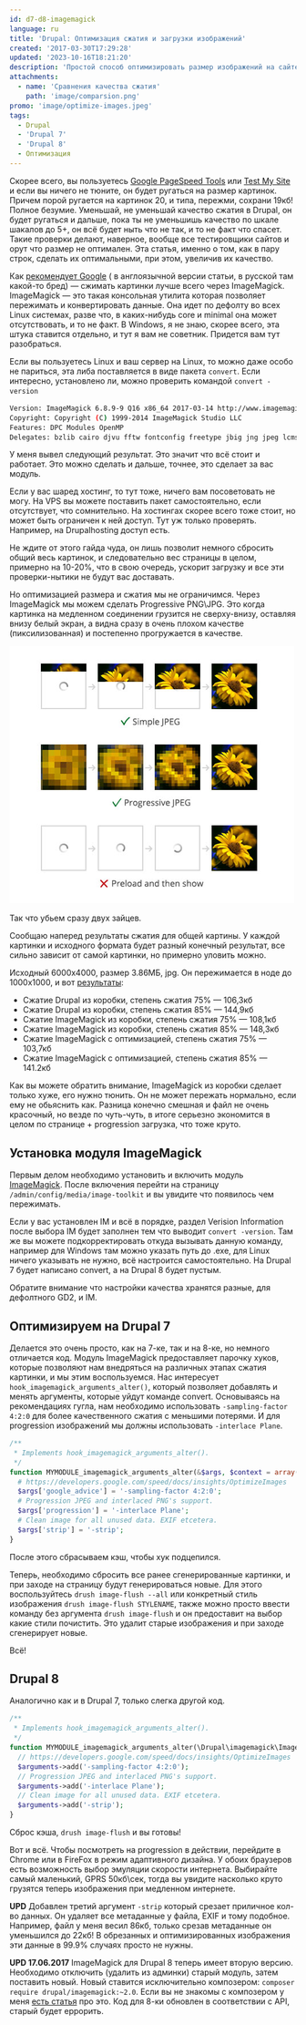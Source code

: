 ```yaml
---
id: d7-d8-imagemagick
language: ru
title: 'Drupal: Оптимизация сжатия и загрузки изображений'
created: '2017-03-30T17:29:28'
updated: '2023-10-16T18:21:20'
description: 'Простой способ оптимизировать размер изображений на сайте, при этом, при меньшей потере качества. Способ, который рекомендует Google и, соответственно, использует для проверки сжатия картинок в своих иснтрументах типа Google PageSpeed Tools, Test My Site.'
attachments:
  - name: 'Сравнения качества сжатия'
    path: 'image/comparsion.png'
promo: 'image/optimize-images.jpeg'
tags:
  - Drupal
  - 'Drupal 7'
  - 'Drupal 8'
  - Оптимизация
---
```


Скорее всего, вы
пользуетесь [Google PageSpeed Tools](https://developers.google.com/speed/pagespeed/)
или [Test My Site](https://testmysite.thinkwithgoogle.com/) и если вы ничего не
тюните, он будет ругаться на размер картинок. Причем порой ругается на картинок
20, и типа, пережми, сохрани 19кб! Полное безумие. Уменьшай, не уменьшай
качество сжатия в Drupal, он будет ругаться и дальше, пока ты не уменьшишь
качество по шкале шакалов до 5+, он всё будет ныть что не так, и то не факт что
спасет. Такие проверки делают, наверное, вообще все тестировщики сайтов и орут
что размер не оптимален. Эта статья, именно о том, как в пару строк, сделать их
оптимальными, при этом, увеличив их качество.

Как [рекомендует Google](https://developers.google.com/speed/docs/insights/OptimizeImages) (
в англоязычной версии статьи, в русской там какой-то бред) — сжимать картинки
лучше всего через ImageMagick. ImageMagick — это такая консольная утилита
которая позволяет пережимать и конвертировать данные. Она идет по дефолту во
всех Linux системах, разве что, в каких-нибудь core и minimal она может
отсутствовать, и то не факт. В Windows, я не знаю, скорее всего, эта штука
ставится отдельно, и тут я вам не советник. Придется вам тут разобраться.

Если вы пользуетесь Linux и ваш сервер на Linux, то можно даже особо не
париться, эта либа поставляется в виде пакета `convert`. Если интересно,
установлено ли, можно проверить командой `convert -version`

```bash
Version: ImageMagick 6.8.9-9 Q16 x86_64 2017-03-14 http://www.imagemagick.org
Copyright: Copyright (C) 1999-2014 ImageMagick Studio LLC
Features: DPC Modules OpenMP
Delegates: bzlib cairo djvu fftw fontconfig freetype jbig jng jpeg lcms lqr ltdl lzma openexr pangocairo png rsvg tiff wmf x xml zlib
```

У меня вывел следующий результат. Это значит что всё стоит и работает. Это можно
сделать и дальше, точнее, это сделает за вас модуль.

Если у вас шаред хостинг, то тут тоже, ничего вам посоветовать не могу. На VPS
вы можете поставить пакет самостоятельно, если отсутствует, что сомнительно. На
хостингах скорее всего тоже стоит, но может быть ограничен к ней доступ. Тут уж
только проверять. Например, на Drupalhosting доступ есть.

Не ждите от этого гайда чуда, он лишь позволит немного сбросить общий весь
картинок, и следовательно вес страницы в целом, примерно на 10-20%, что в свою
очередь, ускорит загрузку и все эти проверки-нытики не будут вас доставать.

Но оптимизацией размера и сжатия мы не ограничимся. Через ImageMagick мы можем
сделать Progressive PNG\JPG. Это когда картинка на медленном соединении грузится
не сверху-внизу, оставляя внизу белый экран, а видна сразу в очень плохом
качестве (пиксилизованная) и постепенно прогружается в качестве.

![Progressive JPG](image/progressive-jpeg.jpg)

Так что убьем сразу двух зайцев.

Сообщаю наперед результаты сжатия для общей картины. У каждой картинки и
исходного формата будет разный конечный результат, все сильно зависит от самой
картинки, но примерно уловить можно.

Исходный 6000x4000, размер 3.86МБ, jpg. Он пережимается в ноде до 1000х1000, и
вот [результаты](/sites/default/files/blog/attachment/2017/3/31/comparsion.png):

* Сжатие Drupal из коробки, степень сжатия 75% — 106,3кб
* Сжатие Drupal из коробки, степень сжатия 85% — 144,9кб
* Сжатие ImageMagick из коробки, степень сжатия 75% — 108,1кб
* Сжатие ImageMagick из коробки, степень сжатия 85% — 148,3кб
* Сжатие ImageMagick с оптимизацией, степень сжатия 75% — 103,7кб
* Сжатие ImageMagick с оптимизацией, степень сжатия 85% — 141.2кб

Как вы можете обратить внимание, ImageMagick из коробки сделает только хуже, его
нужно тюнить. Он не может пережать нормально, если ему не обьяснить как. Разница
конечно смешная и файл не очень красочный, но везде по чуть-чуть, в итоге
серьезно экономится в целом по странице + progression загрузка, что тоже круто.

## Установка модуля ImageMagick

Первым делом необходимо установить и включить
модуль [ImageMagick](https://www.drupal.org/project/imagemagick). После
включения перейти на страницу `/admin/config/media/image-toolkit` и вы увидите
что появилось чем пережимать.

Если у вас установлен IM и всё в порядке, раздел Verision Information после
выбора IM будет заполнен тем что выводит `convert -version`. Там же вы можете
подкорректировать откуда вызывать данную команду, например для Windows там можно
указать путь до .exe, для Linux ничего указывать не нужно, всё настроится
самостоятельно. На Drupal 7 будет написано convert, а на Drupal 8 будет пустым.

Обратите внимание что настройки качества хранятся разные, для дефолтного GD2, и
IM.

## Оптимизируем на Drupal 7

Делается это очень просто, как на 7-ке, так и на 8-ке, но немного отличается
код. Модуль ImageMagick предоставляет парочку хуков, которые позволяют нам
внедряться на различных этапах сжатия картинки, и мы этим воспользуемся. Нас
интересует `hook_imagemagick_arguments_alter()`, который позволяет добавлять и
менять аргументы, которые уйдут команде convert. Основываясь на рекомендациях
гугла, нам необходимо использовать `-sampling-factor 4:2:0` для более
качественного сжатия с меньшими потерями. И для progression изображений мы
должны использовать `-interlace Plane`.

```php {"header":"MYMODULE.module"}
/**
 * Implements hook_imagemagick_arguments_alter().
 */
function MYMODULE_imagemagick_arguments_alter(&$args, $context = array()) {
  # https://developers.google.com/speed/docs/insights/OptimizeImages
  $args['google_advice'] = '-sampling-factor 4:2:0';
  # Progression JPEG and interlaced PNG's support.
  $args['progression'] = '-interlace Plane';
  # Clean image for all unused data. EXIF etcetera.
  $args['strip'] = '-strip';
}
```

После этого сбрасываем кэш, чтобы хук подцепился.

Теперь, необходимо сбросить все ранее сгенерированные картинки, и при заходе на
страницу будут генерироваться новые. Для этого
воспользуйтесь `drush image-flush --all` или конкретный стиль
изображения `drush image-flush STYLENAME`, также можно просто ввести команду без
аргумента `drush image-flush` и он предоставит на выбор какие стили почистить.
Это удалит старые изображения и при заходе сгенерирует новые.

Всё!

## Drupal 8

Аналогично как и в Drupal 7, только слегка другой код.

```php {"header":"MYMODULE.module"}
/**
 * Implements hook_imagemagick_arguments_alter().
 */
function MYMODULE_imagemagick_arguments_alter(\Drupal\imagemagick\ImagemagickExecArguments $arguments, $command) {
  // https://developers.google.com/speed/docs/insights/OptimizeImages
  $arguments->add('-sampling-factor 4:2:0');
  // Progression JPEG and interlaced PNG's support.
  $arguments->add('-interlace Plane');
  // Clean image for all unused data. EXIF etcetera.
  $arguments->add('-strip');
}
```

Сброс кэша, `drush image-flush` и вы готовы!

Вот и всё. Чтобы посмотреть на progression в действии, перейдите в Chrome или в
FireFox в режим адаптивного дизайна. У обоих браузеров есть возможность выбор
эмуляции скорости интернета. Выбирайте самый маленький, GPRS 50кб\сек, тогда вы
увидите насколько круто грузятся теперь изображения при медленном интернете.

**UPD** Добавлен третий аргумент `-strip` который срезает приличное кол-во
данных. Он удаляет все метаданные у файла, EXIF и тому подобное. Например, файл
у меня весил 86кб, только срезав метаданные он уменьшился до 22кб! В обрезанных
и оптимизированных изображения эти данные в 99.9% случаях просто не нужны.

**UPD 17.06.2017** ImageMagick для Drupal 8 теперь имеет вторую версию.
Необходимо отключить (удалить из админки) старый модуль, затем поставить новый.
Новый ставится исключительно
композером: `composer require drupal/imagemagick:~2.0`. Если вы не знакомы с
композером у меня [есть статья][d8-composer] про это. Код для 8-ки обновлен в
соответствии с API, старый будет еррорить.

[d8-composer]: ../../../../2016/09/03/d8-composer/index.ru.md
